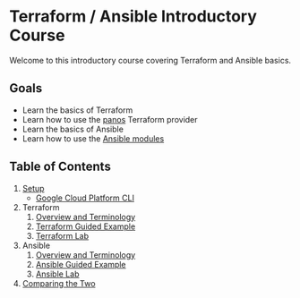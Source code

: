 # Terraform / Ansible Introductory Course

Welcome to this introductory course covering Terraform and Ansible basics.


## Goals

* Learn the basics of Terraform
* Learn how to use the [panos](https://www.terraform.io/docs/providers/panos/index.html) Terraform provider
* Learn the basics of Ansible
* Learn how to use the [Ansible modules](http://panwansible.readthedocs.io/en/latest/)


## Table of Contents

1. [Setup](docs/setup.md)
   * [Google Cloud Platform CLI](docs/gcp-cli-setup.md)
1. Terraform
   1. [Overview and Terminology](docs/terraform-basics.md)
   1. [Terraform Guided Example](docs/example-terraform.md)
   1. [Terraform Lab](docs/lab-terraform.md)
1. Ansible
   1. [Overview and Terminology](docs/ansible-basics.md)
   1. [Ansible Guided Example](docs/example-ansible.md)
   1. [Ansible Lab](docs/lab-ansible.md)
1. [Comparing the Two](docs/comparison.md)
